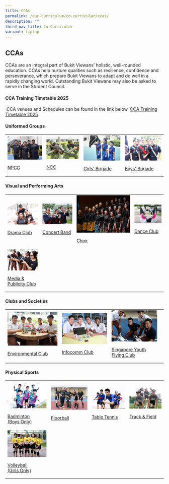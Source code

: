```yaml
---
title: CCAs
permalink: /our-curriculum/co-curricular/ccas/
description: ""
third_nav_title: Co Curricular
variant: tiptap
---
```

<h2>CCAs</h2>
<p></p>
<p>CCAs are an integral part of Bukit Viewans’ holistic, well-rounded education.
CCAs help nurture qualities such as resilience, confidence and perseverance,
which prepare Bukit Viewans to adapt and do well in a rapidly changing
world. Outstanding Bukit Viewans may also be asked to serve in the Student
Council.</p>
<h4><strong>CCA Training Timetable 2025</strong></h4>
<p>&nbsp;CCA venues and Schedules can be found in the link below. <a href="/cca-training-timetable-2025/" rel="noopener noreferrer nofollow" target="_blank">CCA Training Timetable 2025</a>
</p>
<h4>Uniformed Groups</h4>
<table style="minWidth: 100px">
<colgroup>
<col>
<col>
<col>
<col>
</colgroup>
<tbody>
<tr>
<td rowspan="1" colspan="1">
<div class="isomer-image-wrapper">
<img style="width: 100%" height="auto" width="100%" src="/images/npcc.jpg">
</div>
<p><a href="/ccas/Uniformed-Groups/npcc/" rel="noopener noreferrer nofollow" target="_blank"> NPCC</a>
</p>
</td>
<td rowspan="1" colspan="1">
<div class="isomer-image-wrapper">
<img style="width: 100%" height="auto" width="100%" src="/images/ncc.jpg">
</div>
<p><a href="/ccas/Uniformed-Groups/ncc/" rel="noopener noreferrer nofollow" target="_blank"> NCC</a>
</p>
</td>
<td rowspan="1" colspan="1">
<div class="isomer-image-wrapper">
<img style="width: 100%" height="auto" width="100%" src="/images/girl%20brigade.jpg">
</div>
<p><a href="/ccas/Uniformed-Groups/gb/" rel="noopener noreferrer nofollow" target="_blank"> Girls' Brigade</a>
</p>
</td>
<td rowspan="1" colspan="1">
<div class="isomer-image-wrapper">
<img style="width: 100%" height="auto" width="100%" src="/images/boy%20brigade.jpg">
</div>
<p><a href="/ccas/Uniformed-Groups/bb/" rel="noopener noreferrer nofollow" target="_blank"> Boys' Brigade</a>
</p>
</td>
</tr>
</tbody>
</table>
<h4>Visual and Performing Arts</h4>
<table style="minWidth: 100px">
<colgroup>
<col>
<col>
<col>
<col>
</colgroup>
<tbody>
<tr>
<td rowspan="1" colspan="1">
<div class="isomer-image-wrapper">
<img style="width: 100%" height="auto" width="100%" src="/images/drama.jpg">
</div>
<p><a href="/ccas/Visual-and-Performing-Arts/drama/" rel="noopener noreferrer nofollow" target="_blank"> Drama Club</a>
</p>
</td>
<td rowspan="1" colspan="1">
<div class="isomer-image-wrapper">
<img style="width: 100%" height="auto" width="100%" src="/images/concert.jpg">
</div>
<p><a href="/ccas/Visual-and-Performing-Arts/concertb/" rel="noopener noreferrer nofollow" target="_blank"> Concert Band</a>
</p>
</td>
<td rowspan="1" colspan="1">
<div class="isomer-image-wrapper">
<img style="width: 100%" height="auto" width="100%" src="/images/CCA%20Page/Visual%20and%20Performing%20Arts/Choir/picture1.png">
</div>
<p><a href="/ccas/Visual-and-Performing-Arts/Choir/" rel="noopener noreferrer nofollow" target="_blank"> Choir</a>
</p>
</td>
<td rowspan="1" colspan="1">
<div class="isomer-image-wrapper">
<img style="width: 100%" height="auto" width="100%" src="/images/dance.jpg">
</div>
<p><a href="/ccas/Visual-and-Performing-Arts/dance/" rel="noopener noreferrer nofollow" target="_blank"> Dance Club</a>
</p>
</td>
</tr>
<tr>
<td rowspan="1" colspan="1">
<div class="isomer-image-wrapper">
<img style="width: 100%" height="auto" width="100%" src="/images/media.jpg">
</div>
<p><a href="/ccas/Visual-and-Performing-Arts/media/" rel="noopener noreferrer nofollow" target="_blank"> Media &amp; Publicity Club</a>
</p>
</td>
<td rowspan="1" colspan="1">
<p></p>
</td>
<td rowspan="1" colspan="1">
<p></p>
</td>
<td rowspan="1" colspan="1">
<p></p>
</td>
</tr>
</tbody>
</table>
<h4>Clubs and Societies</h4>
<table style="minWidth: 100px">
<colgroup>
<col>
<col>
<col>
<col>
</colgroup>
<tbody>
<tr>
<td rowspan="1" colspan="1">
<div class="isomer-image-wrapper">
<img style="width: 100%" height="auto" width="100%" src="/images/environmental.jpg">
</div>
<p><a href="/ccas/Clubs-and-Societies/environmental/" rel="noopener noreferrer nofollow" target="_blank"> Environmental Club</a>
</p>
</td>
<td rowspan="1" colspan="1">
<div class="isomer-image-wrapper">
<img style="width: 100%" height="auto" width="100%" src="/images/infocomm.jpg">
</div>
<p><a href="/our-curriculum/co-curricular/ccas/clubs-and-societies/infocomm-club" rel="noopener noreferrer nofollow" target="_blank"> Infocomm Club</a>
</p>
</td>
<td rowspan="1" colspan="1">
<div class="isomer-image-wrapper">
<img style="width: 100%" height="auto" width="100%" src="/images/youth%20flying.jpg">
</div>
<p><a href="/our-curriculum/co-curricular/ccas/clubs-and-societies/singapore-youth-flying-club" rel="noopener noreferrer nofollow" target="_blank"> Singapore Youth Flying Club</a>
</p>
</td>
<td rowspan="1" colspan="1">
<p></p>
</td>
</tr>
</tbody>
</table>
<h4>Physical Sports</h4>
<table style="minWidth: 100px">
<colgroup>
<col>
<col>
<col>
<col>
</colgroup>
<tbody>
<tr>
<td rowspan="1" colspan="1">
<div class="isomer-image-wrapper">
<img style="width: 100%" height="auto" width="100%" src="/images/baminton(boy).jpg">
</div>
<p><a href="/our-curriculum/co-curricular/ccas/sport-and-games/badminton" rel="noopener noreferrer nofollow" target="_blank"> Badminton <br>(Boys Only)</a>
</p>
</td>
<td rowspan="1" colspan="1">
<div class="isomer-image-wrapper">
<img style="width: 100%" height="auto" width="100%" src="/images/floorball(girl).jpg">
</div>
<p><a href="/our-curriculum/co-curricular/ccas/sport-and-games/floorball" rel="noopener noreferrer nofollow" target="_blank"> Floorball</a>
</p>
</td>
<td rowspan="1" colspan="1">
<div class="isomer-image-wrapper">
<img style="width: 100%" height="auto" width="100%" src="/images/table%20tennis.jpg">
</div>
<p><a href="/our-curriculum/co-curricular/ccas/sport-and-games/table-tennis" rel="noopener noreferrer nofollow" target="_blank"> Table Tennis</a>
</p>
</td>
<td rowspan="1" colspan="1">
<div class="isomer-image-wrapper">
<img style="width: 100%" height="auto" width="100%" src="/images/track%20n%20field.jpg">
</div>
<p><a href="/our-curriculum/co-curricular/ccas/sport-and-games/track-n-field" rel="noopener noreferrer nofollow" target="_blank"> Track &amp; Field</a>
</p>
</td>
</tr>
<tr>
<td rowspan="1" colspan="1">
<div class="isomer-image-wrapper">
<img style="width: 100%" height="auto" width="100%" src="/images/volleyball(girl).jpg">
</div>
<p><a href="/our-curriculum/co-curricular/ccas/sport-and-games/volleyball" rel="noopener noreferrer nofollow" target="_blank"> Volleyball <br>(Girls Only)</a>
</p>
</td>
<td rowspan="1" colspan="1">
<p></p>
</td>
<td rowspan="1" colspan="1">
<p></p>
</td>
<td rowspan="1" colspan="1">
<p></p>
</td>
</tr>
</tbody>
</table>
<p></p>